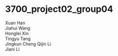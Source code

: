# 3700_project02_group04
Xuan Han  
Jiahui Wang  
Honglei Xin  
Tingyu Tang  
Jingkun Cheng
Qijin Li    
Jiani Li  
